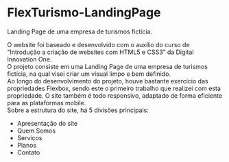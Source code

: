 # FlexTurismo-LandingPage
Landing Page de uma empresa de turismos fictícia.

O website foi baseado e desenvolvido com o auxílio do curso de “Introdução a criação de websites com HTML5 e CSS3” da Digital Innovation One. <br>
O projeto consiste em uma Landing Page de uma empresa de turismos fictícia, na qual visei criar um visual limpo e bem definido. <br>
Ao longo do desenvolvimento do projeto, houve bastante exercício das propriedades Flexbox, sendo este o primeiro trabalho que realizei com esta propriedade.
O site também é todo responsivo, adaptado de forma eficiente para as plataformas mobile. <br>
Sobre a estrutura do site, há 5 divisões principais:
- Apresentação do site
- Quem Somos
- Serviços
- Planos
- Contato
